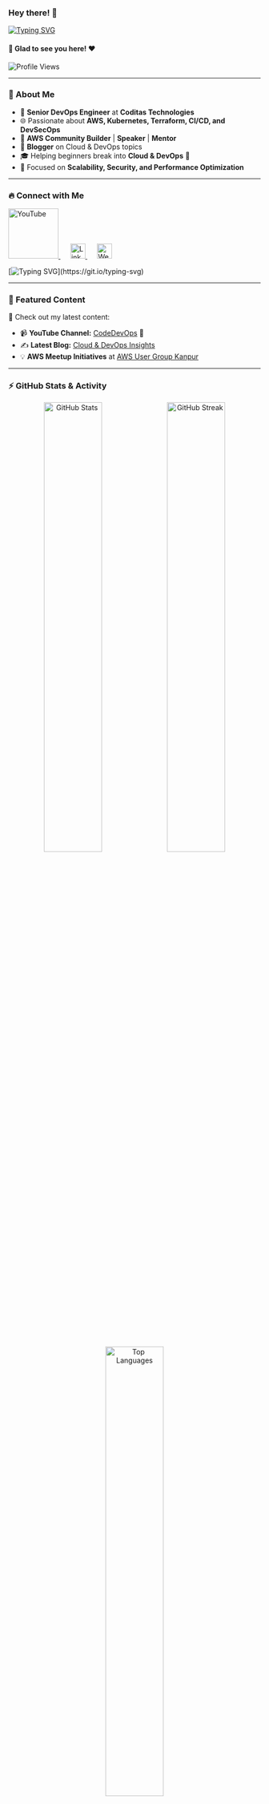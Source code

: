 ### Hey there! 👋

[![Typing SVG](https://readme-typing-svg.herokuapp.com?color=%2336BCF7&lines=Welcome+to+my+GitHub!;I+am+Ravindra+Singh!;Senior+DevOps+Engineer)](https://git.io/typing-svg)

#### 🚀 Glad to see you here! ❤️

<p align="left">
  <img src="https://komarev.com/ghpvc/?username=ravindrasinghh&label=Profile+Views&color=blue&style=plastic" alt="Profile Views" />
</p>

---

### 📌 About Me
- 🏢 **Senior DevOps Engineer** at **Coditas Technologies**
- 🌐 Passionate about **AWS, Kubernetes, Terraform, CI/CD, and DevSecOps**
- 🎤 **AWS Community Builder** | **Speaker** | **Mentor**
- 📖 **Blogger** on Cloud & DevOps topics
- 🎓 Helping beginners break into **Cloud & DevOps** 🚀
- 🎯 Focused on **Scalability, Security, and Performance Optimization**

---

### 🔥 Connect with Me

<a href="https://www.youtube.com/@codedevops">
  <img alt="YouTube" width="100px" src="https://upload.wikimedia.org/wikipedia/commons/e/ef/Youtube_logo.png" />
</a>
&nbsp;&nbsp;&nbsp;&nbsp;
<a href="https://www.linkedin.com/in/ravindra-singh-364211138/">
  <img alt="LinkedIn" width="30px" src="https://cdn-icons-png.flaticon.com/512/174/174857.png" />
</a>
&nbsp;&nbsp;&nbsp;&nbsp;
<a href="https://ravindrasinghh.github.io/">
  <img alt="Website" width="30px" src="https://cdn-icons-png.flaticon.com/512/3135/3135715.png" />
</a>

[![Typing SVG](https://readme-typing-svg.herokuapp.com?color=%2336BCF7&lines=Let's+Connect!)](https://git.io/typing-svg)

---

### 📢 Featured Content
🚀 Check out my latest content:
- 📹 **YouTube Channel:** [CodeDevOps](http://yt.openinapp.co/codedevops) 🎥
- ✍ **Latest Blog:** [Cloud & DevOps Insights](https://ravindrasinghh.github.io/)
- 💡 **AWS Meetup Initiatives** at [AWS User Group Kanpur](https://www.linkedin.com/groups/14253564/)

---

### ⚡ GitHub Stats & Activity

<p align="center">
  <img src="https://github-readme-stats.vercel.app/api?username=ravindrasinghh&show_icons=true&theme=radical&count_private=true" width="48%" alt="GitHub Stats"/>
  <img src="https://github-readme-streak-stats.herokuapp.com/?user=ravindrasinghh&theme=radical" width="48%" alt="GitHub Streak"/>
</p>

<p align="center">
  <img src="https://github-readme-stats.vercel.app/api/top-langs/?username=ravindrasinghh&layout=compact&theme=radical" width="48%" alt="Top Languages"/>
</p>

---

### 🚀 Tech Stack

**DevOps & Cloud:**
![AWS](https://img.shields.io/badge/AWS-232F3E?style=flat&logo=amazonaws&logoColor=white)
![Kubernetes](https://img.shields.io/badge/Kubernetes-326CE5?style=flat&logo=kubernetes&logoColor=white)
![Docker](https://img.shields.io/badge/Docker-2496ED?style=flat&logo=docker&logoColor=white)
![Terraform](https://img.shields.io/badge/Terraform-7B42BC?style=flat&logo=terraform&logoColor=white)
![ArgoCD](https://img.shields.io/badge/ArgoCD-EF5B25?style=flat&logo=argo&logoColor=white)

**CI/CD & Automation:**
![GitHub Actions](https://img.shields.io/badge/GitHub_Actions-2088FF?style=flat&logo=github-actions&logoColor=white)
![Jenkins](https://img.shields.io/badge/Jenkins-D24939?style=flat&logo=jenkins&logoColor=white)
![Ansible](https://img.shields.io/badge/Ansible-EE0000?style=flat&logo=ansible&logoColor=white)

---

### 🌟 Support & Collaboration

If you find my work useful, consider **starring** ⭐ my repositories! 🚀

💬 **Let's collaborate and build amazing cloud-native solutions together!**
